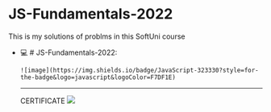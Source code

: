 # JS-Fundamentals-2022
This is my solutions of problms in this SoftUni course

- 💻  # JS-Fundamentals-2022:<p></p>
     
      ![image](https://img.shields.io/badge/JavaScript-323330?style=for-the-badge&logo=javascript&logoColor=F7DF1E)
      
     -------------------------------------- 
  
      
     CERTIFICATE
      ![](https://prnt.sc/M3ZV2HYF197H)
    







